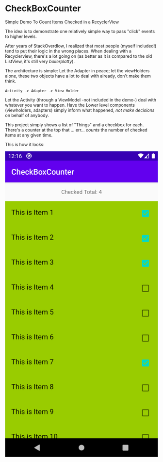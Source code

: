 # CheckBoxCounter
Simple Demo To Count Items Checked in a RecyclerView

The idea is to demonstrate one relatively simple way to pass "click" events to higher levels. 

After years of StackOverdlow, I realized that most people (myself included!) tend to put their logic in the wrong places.
When dealing with a Recyclerview, there's a lot going on (as better as it is compared to the old ListView, it's still very _boilerplatty_).

The architecture is simple: Let the Adapter in peace; let the viewHolders alone, these two objects have a lot to deal with already, don't make them think.


`Activity -> Adapter -> View Holder` 

Let the Activity (through a ViewModel -not included in the demo-) deal with whatever you want to happen. Have the Lower level components (viewholders, adapters) simply inform what happened, *not make decisions* on behalf of anybody.

This project simply shows a list of "Things" and a checkbox for each. There's a counter at the top that ... err... _counts_ the number of checked items at any given time. 

This is how it looks:

![CheckBoxCounter](screenshot.png)
